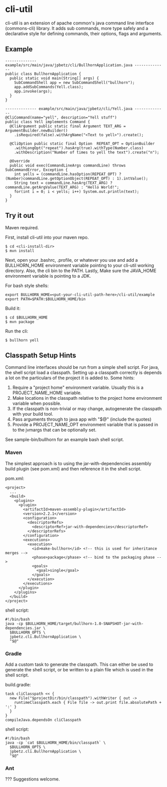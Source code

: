 cli-util
========

cli-util is an extension of apache common's java command line interface (commons-cli) 
library. It adds sub commands, more type safely and a declarative style for defining 
commands, their options, flags and arguments.

Example
-------

    -------------- example/src/main/java/jpbetz/cli/BullhornApplication.java --------------
    public class BullhornApplication {
      public static void main(String[] args) {
        SubCommandShell app = new SubCommandShell("bullhorn");
        app.addSubCommands(Yell.class);
        app.invoke(args);
      }
    }
    
    -------------- example/src/main/java/jpbetz/cli/Yell.java --------------
    @CliCommand(name="yell", description="Yell stuff")
    public class Yell implements Command {
      @CliArgument public static final Argument TEXT_ARG = ArgumentBuilder.newBuilder()
        .isRequired(false).withArgName("<Text to yell>").create();
      
      @CliOption public static final Option  REPEAT_OPT = OptionBuilder
        .withLongOpt("repeat").hasArg(true).withType(Number.class)
        .withDescription("Number of times to yell the text").create("n");
      
      @Override
      public void exec(CommandLineArgs commandLine) throws SubCommandError, Exception {
        int yells = (commandLine.hasOption(REPEAT_OPT) ? (Number)commandLine.getOptionObject(REPEAT_OPT) : 1).intValue();
        String text = commandLine.hasArg(TEXT_ARG) ? commandLine.getArgValue(TEXT_ARG) : "Hello World!";
        for(int i = 0; i < yells; i++) System.out.println(text);
      }
    }


Try it out
-----------

Maven required.

First, install cli-util into your maven repo.

    $ cd <cli-install-dir>
    $ mvn install

Next, open your .bashrc, .profile, or whatever you use and add a BULLHORN_HOME environment variable 
pointing to your cli-util working directory. Also, the cli bin to the PATH. 
Lastly, Make sure the JAVA_HOME environment variable is pointing to a JDK.

For bash style shells: 

    export BULLHORN_HOME=<put-your-cli-util-path-here>/cli-util/example
    export PATH=$PATH:$BULLHORN_HOME/bin

Build it:

    $ cd $BULLHORN_HOME
    $ mvn package

Run the cli:

    $ bullhorn yell

Classpath Setup Hints
-------------------------------

Command line interfaces should be run from a simple shell script.  For java, the shell script
load a classpath.  Setting up a classpath correctly is depends a lot on the particulars of the
project it is added to.  Some hints:

1. Require a "project home" environment variable.  Usually this is a PROJECT_NAME_HOME variable.
2. Make locations in the classpath relative to the project home environment variable when possible.
3. If the classpath is non-trivial or may change, autogenerate the classpath with your build tool.
4. Pass arguments through to java app with "$@" (include the quotes)
5. Provide a PROJECT_NAME_OPT environment variable that is passed in to the jvmargs that can be optionally set.

See sample-bin/bullhorn for an example bash shell script.

### Maven

The simplest approach is to using the jar-with-dependencies assembly build plugin (see pom.xml)
and then reference it in the shell script.

pom.xml:

    <project>
      ...
      <build>
        <plugins>
          <plugin>
            <artifactId>maven-assembly-plugin</artifactId>
            <version>2.2.1</version>
            <configuration>
              <descriptorRefs>
                <descriptorRef>jar-with-dependencies</descriptorRef>
              </descriptorRefs>
            </configuration>
            <executions>
              <execution>
                <id>make-bullhorn</id> <!-- this is used for inheritance merges -->
                <phase>package</phase> <!-- bind to the packaging phase -->
                <goals>
                  <goal>single</goal>
                </goals>
              </execution>
            </executions>
          </plugin>
        </plugins>
      </build>
    </project>

shell script:

    #!/bin/bash
    java -cp $BULLHORN_HOME/target/bullhorn-1.0-SNAPSHOT-jar-with-dependencies.jar \
      $BULLHORN_OPTS \
      jpbetz.cli.BullhornApplication \
      "$@"

### Gradle

Add a custom task to generate the classpath.  This can either be used to generate the shell script, or
be written to a plain file which is used in the shell script.

build.gradle:

    task cliClasspath << {
      new File("$projectDir/bin/classpath").withWriter { out ->
        runtimeClasspath.each { File file -> out.print file.absolutePath + ':' }
      }
    }
    compileJava.dependsOn cliClasspath

shell script:

    #!/bin/bash
    java -cp `cat $BULLHORN_HOME/bin/classpath` \
      $BULLHORN_OPTS \
      jpbetz.cli.BullhornApplication \
      "$@"

### Ant

??? Suggestions welcome.